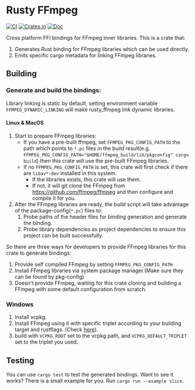 # Rusty FFmpeg

[![CI](https://github.com/CCExtractor/rusty_ffmpeg/workflows/CI/badge.svg?branch=master)](https://github.com/CCExtractor/rusty_ffmpeg/actions)
[![Crates.io](https://img.shields.io/crates/v/rusty_ffmpeg.svg)](https://crates.io/crates/rusty_ffmpeg)
[![Doc](https://docs.rs/rusty_ffmpeg/badge.svg)](https://docs.rs/rusty_ffmpeg)

Cross platform FFI bindings for FFmpeg inner libraries. This is a crate that:
1. Generates Rust binding for FFmpeg libraries which can be used directly.
2. Emits specific cargo metadata for linking FFmpeg libraries.

## Building

### Generate and build the bindings:  

Library linking is static by default, setting environment variable `FFMPEG_DYNAMIC_LINKING` will make rusty_ffmpeg link dynamic libraries.

#### Linux & MacOS

1. Start to prepare FFmpeg libraries:
    + If you have a pre-built ffmpeg, set `FFMPEG_PKG_CONFIG_PATH` to the path which points to `*.pc` files in the build result(e.g. `FFMPEG_PKG_CONFIG_PATH="$HOME/ffmpeg_build/lib/pkgconfig" cargo build`) then this crate will use the pre-built FFmpeg libraries.  
    + If no `FFMPEG_PKG_CONFIG_PATH` is set, this crate will first check if there are `libav*-dev` installed in this system.
        + If the libraries exists, this crate will use them.
        + If not, it will git clone the FFmpeg from <https://github.com/ffmpeg/ffmpeg> and then configure and compile it for you.
2. After the FFmpeg libraries are ready, the build script will take advantage of the package-config(`*.pc`) files to:  
    1. Probe paths of the header files for binding generation and generate the binding.
    2. Probe library dependencies as project dependencies to ensure this project can be built successfully.

So there are three ways for developers to provide FFmpeg libraries for this crate to generate bindings:  

1. Provide self compiled FFmpeg by setting `FFMPEG_PKG_CONFIG_PATH`
2. Install FFmpeg libraries via system package manager.(Make sure they can be found by pkg-config)
3. Doesn't provide FFmpeg, waiting for this crate cloning and building a FFmpeg with some default configuration from scratch.

### Windows

1. Install vcpkg.
2. Install FFmpeg using it with specific triplet according to your building target and rustflags. (Check [here](https://github.com/ldm0/rusty_ffmpeg/blob/bf4ee3c5c826443426d3f5c1ac6417b43fc88429/.github/workflows/ci.yml#L325)).
3. build with `VCPKG_ROOT` set to the vcpkg path, and `VCPKG_DEFAULT_TRIPLET` set to the triplet you used.

## Testing

You can use `cargo test` to test the generated bindings. Want to see it works? There is a small example for you. Run `cargo run --example slice`.
